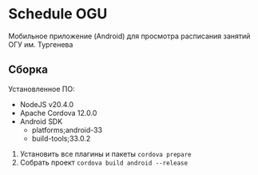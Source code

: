 # Schedule OGU
Мобильное приложение (Android) для просмотра расписания занятий ОГУ им. Тургенева

## Сборка
Установленное ПО:
- NodeJS v20.4.0
- Apache Cordova 12.0.0
- Android SDK
    - platforms;android-33
    - build-tools;33.0.2

1. Установить все плагины и пакеты
    ```cordova prepare```
2. Собрать проект
    ```cordova build android --release```
